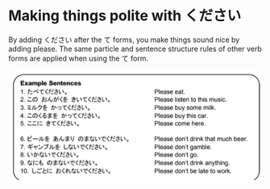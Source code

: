 # Making things polite with ください

By adding ください after the て forms, you make things sound nice by adding please. The same particle and sentence structure rules of other verb forms are applied when using the て form.

![ください-ex](../../../assets/images/examples/ください-ex.png)